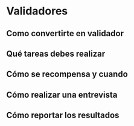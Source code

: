 # Validadores

##     Como convertirte en validador

##     Qué tareas debes realizar

##     Cómo se recompensa y cuando

##     Cómo  realizar una entrevista

##     Cómo reportar los resultados        
